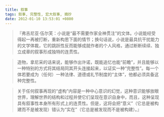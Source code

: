 ```yaml
---
title: 叙事
tags: 叙事, 完整性, 宏大叙事, 摘抄
date: 2012-01-10 13:53:01 +0800
---
```



> 『弗吉尼亚·伍尔芙：小说是“最不需要作家全神贯注”的文体。小说能经受得起一再被打断，重新构思下面的情节；换句话说，小说是最具抗干扰能力的文学体裁，它的跳跃性反而能够成就作者的个人风格，通过断断续续、独立成章的叙事形成独特的连贯性。

> 造物，拿尼采的话来说，能够作出许诺，既能追忆也能“前瞻”，并且能够以一种特别的方式将其结局同其开头连接起来，以证实一种“完整性”。每一个体若要成为（任何）一种法律、道德或礼节制度的“主体”，他都必须具备这种完整性。

> 关于任何叙事再现的“虚构”内容是一种中心意识的幻觉，这种意识能够放眼世界，理解世界的结构和过程并使它们呈现在意识自身中，而且，这种呈现具有叙事性本身所有形式上的连贯性。但是，这将会把“意义”（它总是被构建而不是被发现）错认为“实在”（它总是被发现而不是被构建）。』

